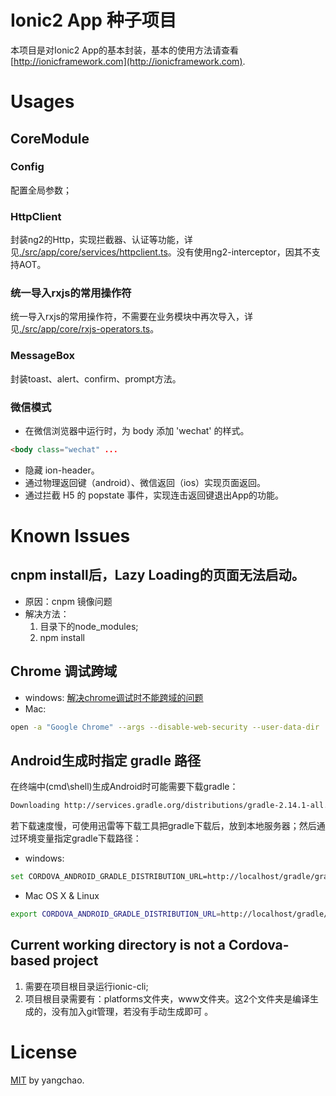 # Ionic2 App 种子项目

本项目是对Ionic2 App的基本封装，基本的使用方法请查看[http://ionicframework.com](http://ionicframework.com).
 
# Usages

## CoreModule

### Config
配置全局参数；

### HttpClient
封装ng2的Http，实现拦截器、认证等功能，详见[./src/app/core/services/httpclient.ts](./src/app/core/services/httpclient.ts)。没有使用ng2-interceptor，因其不支持AOT。

### 统一导入rxjs的常用操作符
统一导入rxjs的常用操作符，不需要在业务模块中再次导入，详见[./src/app/core/rxjs-operators.ts](./src/app/core/rxjs-operators.ts)。

### MessageBox
封装toast、alert、confirm、prompt方法。

### 微信模式
* 在微信浏览器中运行时，为 body 添加 'wechat' 的样式。

``` html
<body class="wechat" ...
```

* 隐藏 ion-header。
* 通过物理返回键（android）、微信返回（ios）实现页面返回。
* 通过拦截 H5 的 popstate 事件，实现连击返回键退出App的功能。


# Known Issues

## cnpm install后，Lazy Loading的页面无法启动。
* 原因：cnpm 镜像问题
* 解决方法：
    1. 目录下的node_modules; 
    2. npm install
	
## Chrome 调试跨域
* windows: [解决chrome调试时不能跨域的问题](http://www.cnblogs.com/laden666666/p/5544572.html)
* Mac:
``` bash
open -a "Google Chrome" --args --disable-web-security --user-data-dir
```
	
## Android生成时指定 gradle 路径
在终端中(cmd\shell)生成Android时可能需要下载gradle：
``` bash
Downloading http://services.gradle.org/distributions/gradle-2.14.1-all.zip
```
若下载速度慢，可使用迅雷等下载工具把gradle下载后，放到本地服务器；然后通过环境变量指定gradle下载路径：
* windows:
``` bash
set CORDOVA_ANDROID_GRADLE_DISTRIBUTION_URL=http://localhost/gradle/gradle-2.14.1-all.zip
```
* Mac OS X & Linux
``` bash
export CORDOVA_ANDROID_GRADLE_DISTRIBUTION_URL=http://localhost/gradle/gradle-2.14.1-all.zip
```

## Current working directory is not a Cordova-based project
1. 需要在项目根目录运行ionic-cli; 
2. 项目根目录需要有：platforms文件夹，www文件夹。这2个文件夹是编译生成的，没有加入git管理，若没有手动生成即可 。

# License
[MIT](/LICENSE) by yangchao.
